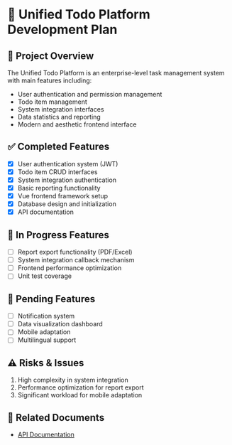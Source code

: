 # 📅 Unified Todo Platform Development Plan

## 🚀 Project Overview
The Unified Todo Platform is an enterprise-level task management system with main features including:
- User authentication and permission management
- Todo item management
- System integration interfaces
- Data statistics and reporting
- Modern and aesthetic frontend interface

## ✅ Completed Features
- [x] User authentication system (JWT)
- [x] Todo item CRUD interfaces
- [x] System integration authentication
- [x] Basic reporting functionality
- [x] Vue frontend framework setup
- [x] Database design and initialization
- [x] API documentation

## 🚧 In Progress Features
- [ ] Report export functionality (PDF/Excel)
- [ ] System integration callback mechanism
- [ ] Frontend performance optimization
- [ ] Unit test coverage

## 📝 Pending Features
- [ ] Notification system
- [ ] Data visualization dashboard
- [ ] Mobile adaptation
- [ ] Multilingual support

## ⚠️ Risks & Issues
1. High complexity in system integration
2. Performance optimization for report export
3. Significant workload for mobile adaptation

## 🔗 Related Documents
- [API Documentation](./API.en.md)